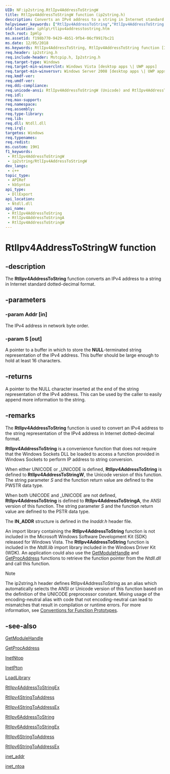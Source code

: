 ```yaml
---
UID: NF:ip2string.RtlIpv4AddressToStringW
title: RtlIpv4AddressToStringW function (ip2string.h)
description: Converts an IPv4 address to a string in Internet standard dotted-decimal format.
helpviewer_keywords: ["RtlIpv4AddressToString","RtlIpv4AddressToString function [IP Helper]","RtlIpv4AddressToStringA","RtlIpv4AddressToStringW","ip2string/RtlIpv4AddressToString","ip2string/RtlIpv4AddressToStringA","ip2string/RtlIpv4AddressToStringW","iphlp.rtlipv4addresstostring"]
old-location: iphlp\rtlipv4addresstostring.htm
tech.root: IpHlp
ms.assetid: f198b770-9429-4b51-9fb4-06cf9917bc21
ms.date: 12/05/2018
ms.keywords: RtlIpv4AddressToString, RtlIpv4AddressToString function [IP Helper], RtlIpv4AddressToStringA, RtlIpv4AddressToStringW, ip2string/RtlIpv4AddressToString, ip2string/RtlIpv4AddressToStringA, ip2string/RtlIpv4AddressToStringW, iphlp.rtlipv4addresstostring
req.header: ip2string.h
req.include-header: Mstcpip.h, Ip2string.h
req.target-type: Windows
req.target-min-winverclnt: Windows Vista [desktop apps \| UWP apps]
req.target-min-winversvr: Windows Server 2008 [desktop apps \| UWP apps]
req.kmdf-ver: 
req.umdf-ver: 
req.ddi-compliance: 
req.unicode-ansi: RtlIpv4AddressToStringW (Unicode) and RtlIpv4AddressToStringA (ANSI)
req.idl: 
req.max-support: 
req.namespace: 
req.assembly: 
req.type-library: 
req.lib: 
req.dll: Ntdll.dll
req.irql: 
targetos: Windows
req.typenames: 
req.redist: 
ms.custom: 19H1
f1_keywords:
 - RtlIpv4AddressToStringW
 - ip2string/RtlIpv4AddressToStringW
dev_langs:
 - c++
topic_type:
 - APIRef
 - kbSyntax
api_type:
 - DllExport
api_location:
 - Ntdll.dll
api_name:
 - RtlIpv4AddressToString
 - RtlIpv4AddressToStringA
 - RtlIpv4AddressToStringW
---
```


# RtlIpv4AddressToStringW function


## -description

The 
<b>RtlIpv4AddressToString</b> function  converts an IPv4 address to a string in Internet standard dotted-decimal format.

## -parameters

### -param Addr [in]

The IPv4 address in network byte order.

### -param S [out]

A pointer to a buffer in which to store the <b>NULL</b>-terminated string representation of the IPv4 address. This buffer should be large enough to hold at least 16 characters.

## -returns

A pointer to the NULL character inserted at the end of the string representation of the IPv4 address.
This can be used by the caller to easily append more information to the string.

## -remarks

The <b>RtlIpv4AddressToString</b> function is used to convert an IPv4 address to the string representation of the IPv4 address in Internet dotted-decimal format. 

<b>RtlIpv4AddressToString</b> is a convenience function that does not require that the Windows Sockets DLL be loaded to access a function provided in Windows Sockets to perform IP address to string conversion. 

When either UNICODE or _UNICODE is defined, <b>RtlIpv4AddressToString</b> is defined to <b>RtlIpv4AddressToStringW</b>, the Unicode version of this function. The string parameter <i>S</i> and the function return value are defined to the PWSTR data type.



When both UNICODE and _UNICODE are not defined, <b>RtlIpv4AddressToString</b> is defined to <b>RtlIpv4AddressToStringA</b>, the ANSI version of this function. The string parameter <i>S</i> and the function return value are defined to the PSTR data type.



The <b>IN_ADDR</b> structure is defined in the <i>Inaddr.h</i> header file.

An import library containing the <b>RtlIpv4AddressToString</b> function is not included in the Microsoft Windows Software Development Kit (SDK) released for Windows Vista. The <b>RtlIpv4AddressToString</b> function  is included in the <i>Ntdll.lib</i> import library included in the Windows Driver Kit (WDK). An application could also use the <a href="/windows/desktop/api/libloaderapi/nf-libloaderapi-getmodulehandlea">GetModuleHandle</a> and <a href="/windows/desktop/api/libloaderapi/nf-libloaderapi-getprocaddress">GetProcAddress</a> functions to retrieve the function pointer from the <i>Ntdll.dll</i> and call this function.





> [!NOTE]
> The ip2string.h header defines RtlIpv4AddressToString as an alias which automatically selects the ANSI or Unicode version of this function based on the definition of the UNICODE preprocessor constant. Mixing usage of the encoding-neutral alias with code that not encoding-neutral can lead to mismatches that result in compilation or runtime errors. For more information, see [Conventions for Function Prototypes](/windows/win32/intl/conventions-for-function-prototypes).

## -see-also

<a href="/windows/desktop/api/libloaderapi/nf-libloaderapi-getmodulehandlea">GetModuleHandle</a>



<a href="/windows/desktop/api/libloaderapi/nf-libloaderapi-getprocaddress">GetProcAddress</a>



<a href="/windows/desktop/api/ws2tcpip/nf-ws2tcpip-inetntopw">InetNtop</a>



<a href="/windows/desktop/api/ws2tcpip/nf-ws2tcpip-inetptonw">InetPton</a>



<a href="/windows/desktop/api/libloaderapi/nf-libloaderapi-loadlibrarya">LoadLibrary</a>



<a href="/windows/desktop/api/ip2string/nf-ip2string-rtlipv4addresstostringexw">RtlIpv4AddressToStringEx</a>



<a href="/windows/desktop/api/ip2string/nf-ip2string-rtlipv4stringtoaddressa">RtlIpv4StringToAddress</a>



<a href="/windows/desktop/api/ip2string/nf-ip2string-rtlipv4stringtoaddressexw">RtlIpv4StringToAddressEx</a>



<a href="/windows/desktop/api/ip2string/nf-ip2string-rtlipv6addresstostringa">RtlIpv6AddressToString</a>



<a href="/windows/desktop/api/ip2string/nf-ip2string-rtlipv6addresstostringexw">RtlIpv6AddressToStringEx</a>



<a href="/windows/desktop/api/ip2string/nf-ip2string-rtlipv6stringtoaddressa">RtlIpv6StringToAddress</a>



<a href="/windows/desktop/api/ip2string/nf-ip2string-rtlipv6stringtoaddressexw">RtlIpv6StringToAddressEx</a>



<a href="/windows/desktop/api/wsipv6ok/nf-wsipv6ok-inet_addr">inet_addr</a>



<a href="/windows/desktop/api/wsipv6ok/nf-wsipv6ok-inet_ntoa">inet_ntoa</a>